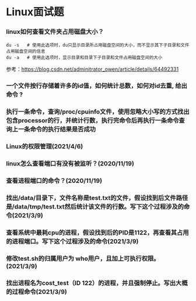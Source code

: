 # Linux面试题






### linux如何查看文件夹占用磁盘大小？

```
du -s	# 使用此选项时，du只显示目录所占用磁盘空间的大小，而不显示其下子目录和文件占用磁盘空间的信息
du -a 	# 使用此选项时，显示目录和目录下子目录和文件占用磁盘空间的大小
```

参考：https://blog.csdn.net/adminitrator_owen/article/details/64492331

### 一个文件按行存储着许多的id值，如何统计总数，如何对id去重, 给出命令 ?



### 执行一条命令，查询/proc/cpuinfo文件，使用忽略大小写的方式找出包含processor的行，并统计行数，执行完命令后再执行一条命令查询上一条命令的执行结果是否成功





### Linux的权限管理(2021/4/6)

### linux怎么查看端口有没有被监听？(2020/11/19)

### 查看进程端口的命令？(2020/11/19)





### 找出/data/目录下，文件名称是test.txt的文件，假设找到后文件路径是/data/tmp/test.txt然后统计该文件的行数。写下这个过程涉及的命令(2021/3/9)

### 查看系统中最耗cpu的进程，假设找到后的PID是1122，再查看其占用的进程端口。写下这个过程涉及的命令(2021/3/9)

### 修改test.sh的归属用户为 who用户，且加上可执行权限。(2021/3/9)

### 找出进程名为cost_test（ID 122）的进程，并且强制停止。写出大概的过程命令(2021/3/9)